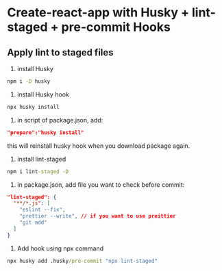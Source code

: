 # Create-react-app with Husky + lint-staged + pre-commit Hooks

## Apply lint to staged files

1. install Husky
```cmd
npm i -D husky
```
1. install Husky hook
```cmd
npx husky install
```
1. in script of package.json, add:
```json
"prepare":"husky install"
```
this will reinstall husky hook when you download package again.

1. install lint-staged
```cmd
npm i lint-staged -D
```

1. in package.json, add file you want to check before commit:
```json
"lint-staged": {
  "**/*.js": [
    "eslint --fix",
    "prettier --write", // if you want to use preittier
    "git add"
  ]
}
```

1. Add hook using npx command
```cmd
npx husky add .husky/pre-commit "npx lint-staged"
```

